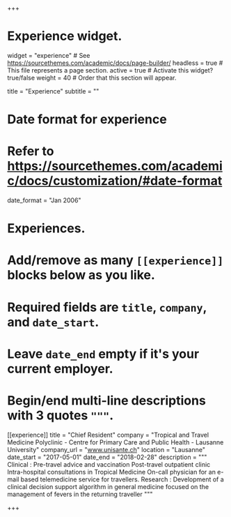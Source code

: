 +++
# Experience widget.
widget = "experience"  # See https://sourcethemes.com/academic/docs/page-builder/
headless = true  # This file represents a page section.
active = true  # Activate this widget? true/false
weight = 40  # Order that this section will appear.

title = "Experience"
subtitle = ""

# Date format for experience
#   Refer to https://sourcethemes.com/academic/docs/customization/#date-format
date_format = "Jan 2006"

# Experiences.
#   Add/remove as many `[[experience]]` blocks below as you like.
#   Required fields are `title`, `company`, and `date_start`.
#   Leave `date_end` empty if it's your current employer.
#   Begin/end multi-line descriptions with 3 quotes `"""`.
[[experience]]
  title = "Chief Resident"
  company = "Tropical and Travel Medicine Polyclinic - Centre for Primary Care and Public Health - Lausanne University"
  company_url = "www.unisante.ch"
  location = "Lausanne"
  date_start = "2017-05-01"
  date_end = "2018-02-28"
  description = """
  Clinical :
Pre-travel advice and vaccination
Post-travel outpatient clinic
Intra-hospital consultations in Tropical Medicine
On-call physician for an e-mail based telemedicine service for travellers.
Research :
Development of a clinical decision support algorithm in general medicine focused on the management
of fevers in the returning traveller
  """


+++
